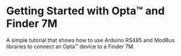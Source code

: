 # Getting Started with Opta™ and Finder 7M

A simple tutorial that shows how to use Arduino RS485 and ModBus libraries to
connect an Opta™ device to a Finder 7M.
